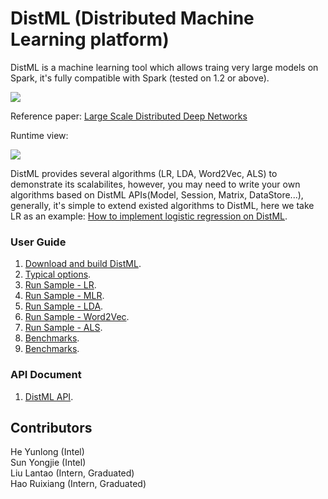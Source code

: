 # DistML (Distributed Machine Learning platform)

  DistML is a machine learning tool which allows traing very large models on Spark, it's fully compatible with Spark (tested on 1.2 or above).
  
  <img src=https://github.com/intel-machine-learning/DistML/blob/master/doc/architect.png>
  
  Reference paper: [Large Scale Distributed Deep Networks](http://research.google.com/archive/large_deep_networks_nips2012.html)
  
  
  Runtime view:
  
  <img src=https://github.com/intel-machine-learning/DistML/blob/master/doc/runtime.png>
  
  DistML provides several algorithms (LR, LDA, Word2Vec, ALS) to demonstrate its scalabilites, however, you may need to write your own algorithms based on DistML APIs(Model, Session, Matrix, DataStore...), generally, it's simple to extend existed algorithms to DistML, here we take LR as an example: [How to implement logistic regression on DistML](https://github.com/intel-machine-learning/DistML/tree/master/doc/lr-implementation.md).

### User Guide
  1. [Download and build DistML](https://github.com/intel-machine-learning/DistML/tree/master/doc/build.md).
  2. [Typical options](https://github.com/intel-machine-learning/DistML/tree/master/doc/options.md).
  3. [Run Sample - LR](https://github.com/intel-machine-learning/DistML/tree/master/doc/lr.md).
  4. [Run Sample - MLR](https://github.com/intel-machine-learning/DistML/tree/master/doc/mlr.md).
  5. [Run Sample - LDA](https://github.com/intel-machine-learning/DistML/tree/master/doc/lda.md).
  6. [Run Sample - Word2Vec](https://github.com/intel-machine-learning/DistML/tree/master/doc/word2vec.md).
  7. [Run Sample - ALS](https://github.com/intel-machine-learning/DistML/tree/master/doc/als.md).
  8. [Benchmarks](https://github.com/intel-machine-learning/DistML/tree/master/doc/benchmarks.md).
  9. [Benchmarks](https://github.com/intel-machine-learning/DistML/tree/master/doc/faq.md).

### API Document
  1. [DistML API](https://github.com/intel-machine-learning/DistML/tree/master/doc/api.md).


## Contributors
  He Yunlong (Intel)<br>
  Sun Yongjie (Intel)<br>
  Liu Lantao (Intern, Graduated)<br>
  Hao Ruixiang (Intern, Graduated)<br>

